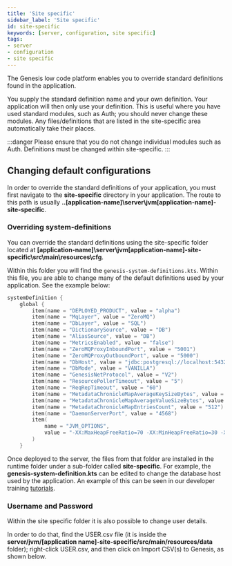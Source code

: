 ```yaml
---
title: 'Site specific'
sidebar_label: 'Site specific'
id: site-specific
keywords: [server, configuration, site specific]
tags:
- server
- configuration
- site specific
---
```


The Genesis low code platform enables you to override standard definitions found in the application.

You supply the standard definition name and your own definition. Your application will then only use your definition.
This is useful where you have used standard modules, such as Auth; you should never change these modules. Any files/definitions that are listed in the site-specific area automatically take their places.

:::danger
Please ensure that you do not change individual modules such as Auth. Definitions must be changed within site-specific.
:::

## Changing default configurations

In order to override the standard definitions of your application, you must first navigate to the **site-specific** directory in your application. The route to this path is usually **..\[application-name]\server\jvm\[application-name]-site-specific**.

### Overriding system-definitions

You can override the standard definitions using the site-specific folder located at **[application-name]\server\jvm\[application-name]-site-specific\src\main\resources\cfg**.

Within this folder you will find the `genesis-system-definitions.kts`. Within this file, you are able to change many of the default definitions used by your application. See the example below:

```kotlin
systemDefinition {
    global {
        item(name = "DEPLOYED_PRODUCT", value = "alpha")
        item(name = "MqLayer", value = "ZeroMQ")
        item(name = "DbLayer", value = "SQL")
        item(name = "DictionarySource", value = "DB")
        item(name = "AliasSource", value = "DB")
        item(name = "MetricsEnabled", value = "false")
        item(name = "ZeroMQProxyInboundPort", value = "5001")
        item(name = "ZeroMQProxyOutboundPort", value = "5000")
        item(name = "DbHost", value = "jdbc:postgresql://localhost:5432/postgres?user=postgres&password=postgres")
        item(name = "DbMode", value = "VANILLA")
        item(name = "GenesisNetProtocol", value = "V2")
        item(name = "ResourcePollerTimeout", value = "5")
        item(name = "ReqRepTimeout", value = "60")
        item(name = "MetadataChronicleMapAverageKeySizeBytes", value = "128")
        item(name = "MetadataChronicleMapAverageValueSizeBytes", value = "1024")
        item(name = "MetadataChronicleMapEntriesCount", value = "512")
        item(name = "DaemonServerPort", value = "4568")
        item(
            name = "JVM_OPTIONS",
            value = "-XX:MaxHeapFreeRatio=70 -XX:MinHeapFreeRatio=30 -XX:+UseG1GC -XX:+UseStringDeduplication -XX:OnOutOfMemoryError=\"handleOutOfMemoryError.sh %p\""
        )
    }
```

Once deployed to the server, the files from that folder are installed in the runtime folder under a sub-folder called **site-specific**. For example, the **genesis-system-definition.kts** can be edited to change the database host used by the application. An example of this can be seen in our developer training [tutorials](https://learn.genesis.global/docs/getting-started/developer-training/training-content-day1/).

### Username and Password

Within the site specific folder it is also possible to change user details.

In order to do that, find the USER.csv file (it is inside the **server/jvm/[application name]-site-specific/src/main/resources/data** folder); right-click USER.csv, and then click on Import CSV(s) to Genesis, as shown below.



